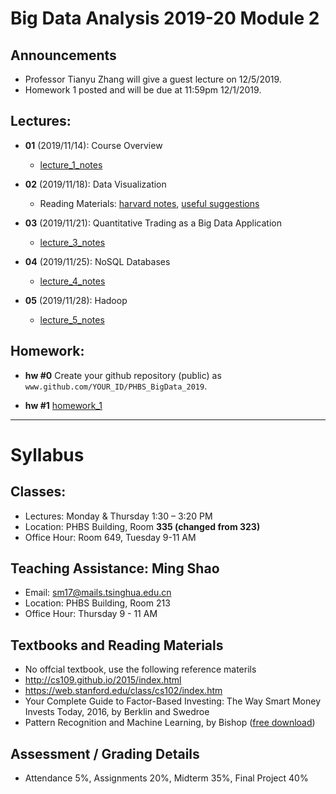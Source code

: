 # Big Data Analysis 2019-20 Module 2

## Announcements
* Professor Tianyu Zhang will give a guest lecture on 12/5/2019.
* Homework 1 posted and will be due at 11:59pm 12/1/2019.

## Lectures: 
* __01__ (2019/11/14): Course Overview
   * [lecture_1_notes](./lecture_1.pdf)


* __02__ (2019/11/18): Data Visualization
   * Reading Materials: 
   [harvard notes](https://github.com/cs109/2015/raw/master/Lectures/03-EDA.pdf), [useful suggestions](https://trinachi.github.io/data-design-builds/ch18.html)

* __03__ (2019/11/21): Quantitative Trading as a Big Data Application
   * [lecture_3_notes](./lecture_3.pdf)


* __04__ (2019/11/25): NoSQL Databases
   * [lecture_4_notes](./lecture_4.pdf)

* __05__ (2019/11/28): Hadoop
   * [lecture_5_notes](./lecture_5.pdf)
   
## Homework:
* __hw #0__ Create your github repository (public) as `www.github.com/YOUR_ID/PHBS_BigData_2019`. 

* __hw #1__ [homework_1](./homework_1.pdf)

***
# Syllabus

## Classes:
* Lectures: Monday & Thursday 1:30 – 3:20 PM
* Location: PHBS Building, Room __335 (changed from 323)__ 
* Office Hour: Room 649, Tuesday 9-11 AM

## Teaching Assistance: Ming Shao
* Email: sm17@mails.tsinghua.edu.cn
* Location: PHBS Building, Room 213
* Office Hour: Thursday 9 - 11 AM

## Textbooks and Reading Materials
* No offcial textbook, use the following reference materils
* http://cs109.github.io/2015/index.html
* https://web.stanford.edu/class/cs102/index.htm
* Your Complete Guide to Factor-Based Investing: The Way Smart Money Invests Today, 2016, by Berklin and Swedroe 
* Pattern Recognition and Machine Learning, by Bishop ([free download](https://www.microsoft.com/en-us/research/publication/pattern-recognition-machine-learning/))

## Assessment / Grading Details
* Attendance 5%, Assignments 20%, Midterm 35%, Final Project 40%